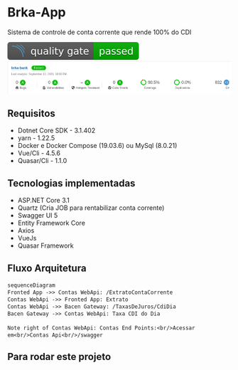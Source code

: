 # Brka-App
 Sistema de controle de conta corrente que rende 100% do CDI

![sonar quality](badges/measure.svg)
![sonar quality](badges/sonarAnalysis.png)

## Requisitos
- Dotnet Core SDK - 3.1.402  
- yarn - 1.22.5  
- Docker e Docker Compose (19.03.6) ou MySql (8.0.21)  
- Vue/Cli - 4.5.6  
- Quasar/Cli - 1.1.0  

 ## Tecnologias implementadas
 - ASP.NET Core 3.1  
 - Quartz (Cria JOB para rentabilizar conta corrente)  
 - Swagger UI 5  
 - Entity Framework Core  
 - Axios  
 - VueJs  
 - Quasar Framework  

## Fluxo Arquitetura  
```mermaid
sequenceDiagram
Fronted App ->> Contas WebApi: /ExtratoContaCorrente
Contas WebApi ->> Fronted App: Extrato
Contas WebApi ->> Bacen Gateway: /TaxasDeJuros/CdiDia
Bacen Gateway ->> Contas WebApi: Taxa CDI do Dia

Note right of Contas WebApi: Contas End Points:<br/>Acessar em<br/>Contas Api<br/>/swagger
```

## Para rodar este projeto